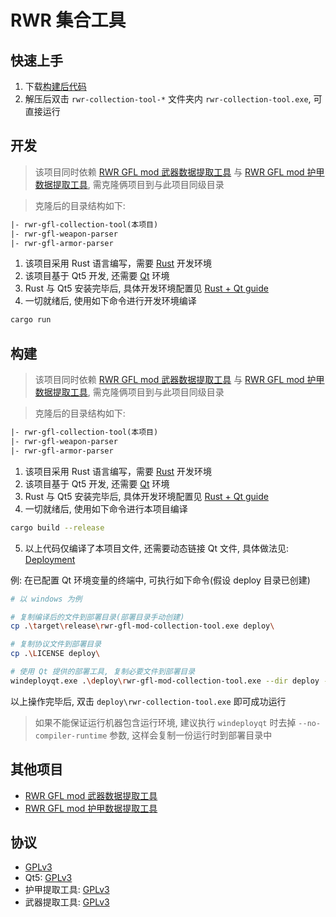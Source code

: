 # RWR 集合工具

## 快速上手

1. 下载[构建后代码](https://github.com/Kreedzt/rwr-gfl-collection-tool/releases)
2. 解压后双击 `rwr-collection-tool-*` 文件夹内 `rwr-collection-tool.exe`, 可直接运行


## 开发

> 该项目同时依赖 [RWR GFL mod 武器数据提取工具](https://github.com/Kreedzt/rwr-gfl-weapon-parser) 与 [RWR GFL mod 护甲数据提取工具](https://github.com/Kreedzt/rwr-gfl-armor-parser), 需克隆俩项目到与此项目同级目录

> 克隆后的目录结构如下:

``` txt
|- rwr-gfl-collection-tool(本项目)
|- rwr-gfl-weapon-parser
|- rwr-gfl-armor-parser
```

1. 该项目采用 Rust 语言编写，需要 [Rust](https://www.rust-lang.org/) 开发环境
2. 该项目基于 Qt5 开发, 还需要 [Qt](https://www.qt.io/download-open-source) 环境
3. Rust 与 Qt5 安装完毕后, 具体开发环境配置见 [Rust + Qt guide](https://rust-qt.github.io/qt/)
4. 一切就绪后, 使用如下命令进行开发环境编译

``` sh
cargo run
```

## 构建
> 该项目同时依赖 [RWR GFL mod 武器数据提取工具](https://github.com/Kreedzt/rwr-gfl-weapon-parser) 与 [RWR GFL mod 护甲数据提取工具](https://github.com/Kreedzt/rwr-gfl-armor-parser), 需克隆俩项目到与此项目同级目录

> 克隆后的目录结构如下:

``` txt
|- rwr-gfl-collection-tool(本项目)
|- rwr-gfl-weapon-parser
|- rwr-gfl-armor-parser
```

1. 该项目采用 Rust 语言编写，需要 [Rust](https://www.rust-lang.org/) 开发环境
2. 该项目基于 Qt5 开发, 还需要 [Qt](https://www.qt.io/download-open-source) 环境
3. Rust 与 Qt5 安装完毕后, 具体开发环境配置见 [Rust + Qt guide](https://rust-qt.github.io/qt/)
4. 一切就绪后, 使用如下命令进行本项目编译

``` sh
cargo build --release
```

5. 以上代码仅编译了本项目文件, 还需要动态链接 Qt 文件, 具体做法见: [Deployment](https://rust-qt.github.io/qt/deployment/)

例: 在已配置 Qt 环境变量的终端中, 可执行如下命令(假设 deploy 目录已创建)

``` sh
# 以 windows 为例

# 复制编译后的文件到部署目录(部署目录手动创建)
cp .\target\release\rwr-gfl-mod-collection-tool.exe deploy\

# 复制协议文件到部署目录
cp .\LICENSE deploy\

# 使用 Qt 提供的部署工具, 复制必要文件到部署目录
windeployqt.exe .\deploy\rwr-gfl-mod-collection-tool.exe --dir deploy --release --no-translations --no-angle --no-opengl-sw --no-quick-import --no-virtualkeyboard --no-compiler-runtime --no-webkit2
```

以上操作完毕后, 双击 `deploy\rwr-collection-tool.exe` 即可成功运行

> 如果不能保证运行机器包含运行环境, 建议执行 `windeployqt` 时去掉 `--no-compiler-runtime` 参数, 这样会复制一份运行时到部署目录中

## 其他项目

- [RWR GFL mod 武器数据提取工具](https://github.com/Kreedzt/rwr-gfl-weapon-parser)
- [RWR GFL mod 护甲数据提取工具](https://github.com/Kreedzt/rwr-gfl-armor-parser)

## 协议

- [GPLv3](https://opensource.org/licenses/GPL-3.0)
- Qt5: [GPLv3](https://opensource.org/licenses/GPL-3.0)
- 护甲提取工具: [GPLv3](https://opensource.org/licenses/GPL-3.0)
- 武器提取工具: [GPLv3](https://opensource.org/licenses/GPL-3.0)
